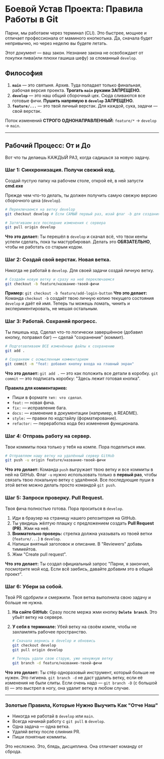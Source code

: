 # Боевой Устав Проекта: Правила Работы в Git

Парни, мы работаем через терминал (CLI). Это быстрее, мощнее и отличает профессионала от маминого кнопкотыка. Да, сначала будет непривычно, но через неделю вы будете летать.

Этот документ — ваш закон. Незнание закона не освобождает от покупки пива(или плюхи гашиша шефу) за сломанный `develop`.

## Философия
1.  **`main`** — это святыня. Архив. Туда попадает только финальная, рабочая версия проекта. **Трогать `main` руками ЗАПРЕЩЕНО.**
2.  **`develop`** — это наш общий сборочный цех. Сюда сливаются все готовые фичи. **Пушить напрямую в `develop` ЗАПРЕЩЕНО.**
3.  **`feature/...`** — это твой личный верстак. Для каждой, сука, задачи — свой верстак.

Поток изменений **СТРОГО ОДНОНАПРАВЛЕННЫЙ**: `feature/*` -> `develop` -> `main`.

---

## Рабочий Процесс: От и До

Вот что ты делаешь КАЖДЫЙ РАЗ, когда садишься за новую задачу.

### Шаг 1: Синхронизация. Получи свежий код.

Создай пустую папку на рабочем столе, открой её, в ней запусти **cmd.exe**

Прежде чем что-то делать, ты должен получить самую свежую версию сборочного цеха (`develop`).

```bash
# Переключаемся на ветку develop
git checkout develop # Если САМЫЙ первый раз, юзай флаг -b для создания этой ветки локально

# Затягиваем все последние изменения с сервера
git pull origin develop
```
**Что это делает:** Ты перешёл в `develop` и скачал всё, что твои кенты успели сделать, пока ты мастурбировал. Делать это **ОБЯЗАТЕЛЬНО**, чтобы не работать со старым кодом.

### Шаг 2: Создай свой верстак. Новая ветка.

Никогда не работай в `develop`. Для своей задачи создай личную ветку.

```bash
# Создаём новую ветку и сразу на неё переключаемся
git checkout -b feature/название-твоей-фичи
```
**Пример:** `git checkout -b feature/add-login-button`
**Что это делает:** Команда `checkout -b` создаёт твою личную копию текущего состояния `develop` и даёт ей имя. Теперь ты можешь ломать, чинить и экспериментировать, не мешая остальным.

### Шаг 3: Работай. Сохраняй прогресс.

Ты пишешь код. Сделал что-то логически завершённое (добавил кнопку, поправил баг) — сделай "сохранение" (коммит).

```bash
# Подготавливаем ВСЕ изменённые файлы к сохранению
git add .

# Сохраняем с осмысленным комментарием
git commit -m "feat: добавил кнопку входа на главный экран"
```
**Что это делает:** `git add .` — это как положить все детали в коробку. `git commit` — это подписать коробку: "Здесь лежит готовая кнопка".

**Правила для комментариев:**
*   Пиши в формате `тип: что сделал`.
*   `feat:` — новая фича.
*   `fix:` — исправление бага.
*   `docs:` — изменение в документации (например, в README).
*   `style:` — правки по кодстайлу (форматирование).
*   `refactor:` — переработка кода без изменения функционала.

### Шаг 4: Отправь работу на сервер.

Твои коммиты пока только у тебя на компе. Пора поделиться ими.

```bash
# Отправляем нашу ветку на удалённый сервер GitHub
git push -u origin feature/название-твоей-фичи
```
**Что это делает:** Команда `push` выгружает твою ветку и все коммиты в ней на GitHub. Флаг `-u` нужно использовать только в **первый раз**, чтобы связать твою локальную ветку с удалённой. Все последующие пуши в этой ветке можно делать просто командой `git push`.

### Шаг 5: Запроси проверку. Pull Request.

Твоя фича полностью готова. Пора проситься в `develop`.

1.  Иди в браузер на страницу нашего репозитория на GitHub.
2.  Ты увидишь жёлтую плашку с предложением создать **Pull Request (PR)**. Жми на неё.
3.  **Внимательно проверь:** стрелка должна указывать из твоей ветки (`feature/...`) в `develop`.
4.  Напиши внятный заголовок и описание. В "Reviewers" добавь тиммейтов.
5.  Жми "Create pull request".

**Что это делает:** Ты создал официальный запрос "Парни, я закончил, посмотрите мой код. Если всё заебись, давайте добавим это в общий проект".

### Шаг 6: Убери за собой.

Твой PR одобрили и смержили. Твоя ветка выполнила свою задачу и больше не нужна.

1.  **На сайте GitHub:** Сразу после мержа жми кнопку **`Delete branch`**. Это убьёт ветку на сервере.
2.  **У себя в терминале:** Убей ветку на своём компе, чтобы не захламлять рабочее пространство.

    ```bash
    # Сначала вернись в develop и обновись
    git checkout develop
    git pull origin develop

    # Теперь удали свою старую, уже ненужную ветку
    git branch -d feature/название-твоей-фичи
    ```
**Что это делает:** Ты стёр одноразовый инструмент, который больше не нужен. Это гигиена. `git branch -d` не даст удалить ветку, если её изменения не были слиты. Если очень надо — `git branch -D` (с большой `D`) — это выстрел в ногу, она удалит ветку в любом случае.

---

### Золотые Правила, Которые Нужно Выучить Как "Отче Наш"
*   Никогда не работай в `develop` или `main`.
*   Всегда начинай работу с `git pull` в `develop`.
*   Одна задача — одна ветка.
*   Удаляй ветку после слияния PR.
*   Пиши понятные коммиты.

Это несложно. Это, блядь, дисциплина. Она отличает команду от сброда.